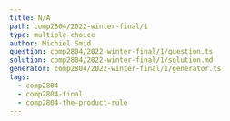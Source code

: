 ```yaml
---
title: N/A
path: comp2804/2022-winter-final/1
type: multiple-choice
author: Michiel Smid
question: comp2804/2022-winter-final/1/question.ts
solution: comp2804/2022-winter-final/1/solution.md
generator: comp2804/2022-winter-final/1/generator.ts
tags:
  - comp2804
  - comp2804-final
  - comp2804-the-product-rule
---
```

